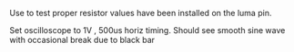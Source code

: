 Use to test proper resistor values have been
installed on the luma pin.

Set oscilloscope to 1V , 500us horiz timing.
Should see smooth sine wave with occasional break due to black bar
